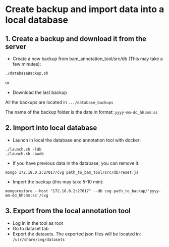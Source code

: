 # Create backup and import data into a local database

## 1. Create a backup and download it from the server

- Create a new backup from bam_annotation_tool/src/db (This may take a few minutes):
```
./databaseBackup.sh
```
or 
- Download the last backup


All the backups are located in `.../database_backups`

The name of the backup folder is the date in format:  `yyyy-mm-dd_hh:mm:ss`

## 2. Import into local database

- Launch in local the database and annotation tool with docker:
```
./launch.sh -ldb
./launch.sh -aweb
```

- If you have previous data in the database, you can remove it:
```
mongo 172.18.0.2:27017/cvg path_to_bam_tool/src/db/reset.js
```

- Import the backup (this may take 5-10 min):
```
mongorestore --host "172.18.0.2:27017" --db cvg path_to_backup/'yyyy-mm-dd_hh:mm:ss'/cvg
```

## 3. Export from the local annotation tool

- Log in in the tool as root
- Go to dataset tab
- Export the datasets. The exported json files will be located in:  `/usr/share/cvg/datasets`









